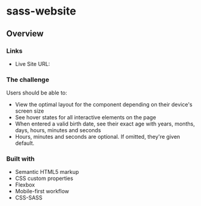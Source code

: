 # sass-website

## Overview

### Links

- Live Site URL: 


### The challenge

Users should be able to:

- View the optimal layout for the component depending on their device's screen size
- See hover states for all interactive elements on the page
- When entered a valid birth date, see their exact age with years, months, days, hours, minutes and seconds
- Hours, minutes and seconds are optional. If omitted, they're given default.


### Built with

- Semantic HTML5 markup
- CSS custom properties
- Flexbox
- Mobile-first workflow
- CSS-SASS
